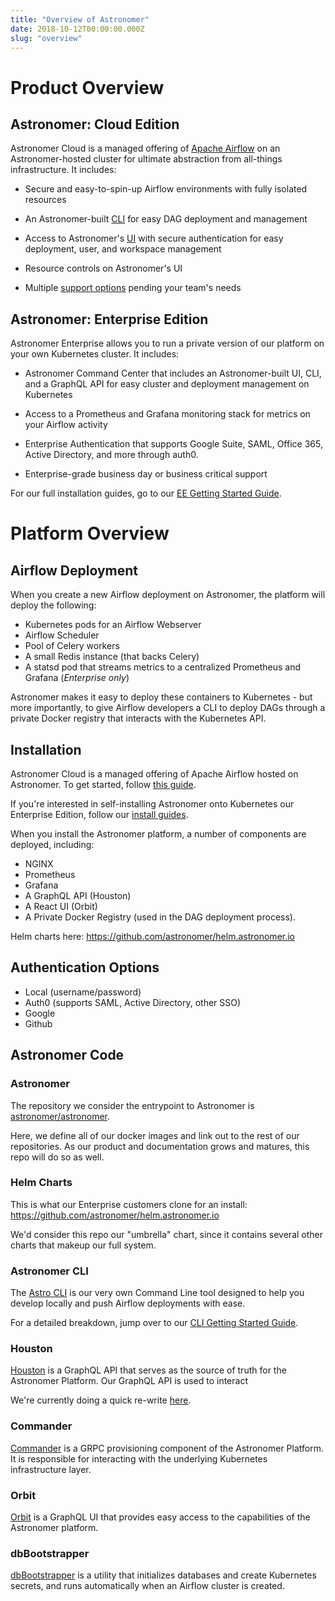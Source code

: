 ```yaml
---
title: "Overview of Astronomer"
date: 2018-10-12T00:00:00.000Z
slug: "overview"
---
```

# Product Overview 

## Astronomer: Cloud Edition

Astronomer Cloud is a managed offering of [Apache Airflow](https://airflow.apache.org/) on an Astronomer-hosted cluster for ultimate abstraction from all-things infrastructure. It includes:

- Secure and easy-to-spin-up Airflow environments with fully isolated resources

- An Astronomer-built [CLI](https://www.astronomer.io/docs/cli-getting-started/) for easy DAG deployment and management

- Access to Astronomer's [UI](https://app.astronomer.cloud/signup) with secure authentication for easy deployment, user, and workspace management

- Resource controls on Astronomer's UI

- Multiple [support options](https://www.astronomer.io/docs/support/) pending your team's needs

## Astronomer: Enterprise Edition

Astronomer Enterprise allows you to run a private version of our platform on your own Kubernetes cluster. It includes:

- Astronomer Command Center that includes an Astronomer-built UI, CLI, and a GraphQL API for easy cluster and deployment management on Kubernetes

- Access to a Prometheus and Grafana monitoring stack for metrics on your Airflow activity

- Enterprise Authentication that supports Google Suite, SAML, Office 365, Active Directory, and more through auth0.

- Enterprise-grade business day or business critical support

For our full installation guides, go to our [EE Getting Started Guide](https://www.astronomer.io/docs/ee-getting-started/).

# Platform Overview

## Airflow Deployment

When you create a new Airflow deployment on Astronomer, the
platform will deploy the following:

- Kubernetes pods for an Airflow Webserver
- Airflow Scheduler
- Pool of Celery workers
- A small Redis instance (that backs Celery)
- A statsd pod that streams metrics to a
centralized Prometheus and Grafana (*Enterprise only*)

Astronomer makes it easy to deploy these containers
to Kubernetes - but more importantly, to give Airflow developers a
CLI to deploy DAGs through a private Docker registry that interacts
with the Kubernetes API.

## Installation

Astronomer Cloud is a managed offering of Apache Airflow hosted on Astronomer. To get started, follow [this guide](https://www.astronomer.io/docs/getting-started/).

If you're interested in self-installing Astronomer onto Kubernetes our Enterprise Edition, follow our [install guides](https://www.astronomer.io/docs/ee-overview/).

When you install the Astronomer platform, a number of components
are deployed, including:

- NGINX
- Prometheus
- Grafana
- A GraphQL API (Houston)
- A React UI (Orbit)
- A Private Docker Registry (used
in the DAG deployment process).

Helm charts here: https://github.com/astronomer/helm.astronomer.io

## Authentication Options

- Local (username/password)
- Auth0 (supports SAML, Active Directory, other SSO)
- Google
- Github

## Astronomer Code

### Astronomer

The repository we consider the entrypoint to Astronomer is [astronomer/astronomer](https://github.com/astronomer/astronomer).

Here, we define all of our docker images and link out to the rest of our repositories. As our product and documentation grows and matures, this repo will do so as well.

### Helm Charts

This is what our Enterprise customers clone for an install: https://github.com/astronomer/helm.astronomer.io

We'd consider this repo our "umbrella" chart, since it contains several other charts that makeup our full system. 

 ### Astronomer CLI

The [Astro CLI](https://github.com/astronomer/astro-cli) is our very own Command Line tool designed to help you develop locally and push Airflow deployments with ease.

For a detailed breakdown, jump over to our [CLI Getting Started Guide](https://www.astronomer.io/docs/cli-getting-started/).

### Houston

[Houston](https://github.com/astronomer/houston-api) is a GraphQL
API that serves as the source of truth for the Astronomer Platform. Our GraphQL API is used to interact

We're currently doing a quick re-write [here](https://github.com/astronomer/houston-api-2).

### Commander

[Commander](https://github.com/astronomer/commander) is a GRPC
provisioning component of the Astronomer Platform. It is
responsible for interacting with the underlying Kubernetes
infrastructure layer.

### Orbit

[Orbit](https://github.com/astronomer/orbit-ui) is a GraphQL UI
that provides easy access to the capabilities of the Astronomer
platform.

### dbBootstrapper

[dbBootstrapper](https://github.com/astronomer/db-bootstrapper)
is a utility that initializes databases and create Kubernetes
secrets, and runs automatically when an Airflow cluster is created.
